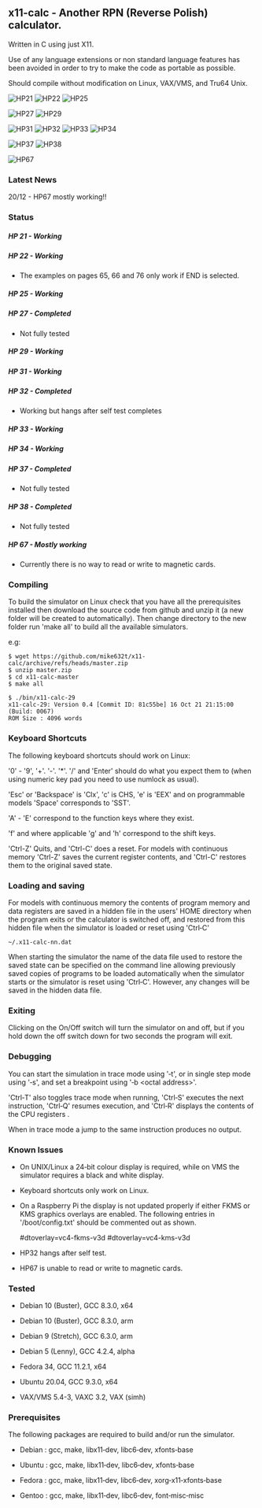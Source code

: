 ## x11-calc - Another RPN (Reverse Polish) calculator.

Written in C using just X11.

Use  of any language extensions or non standard language features has  been
avoided in order to try to make the code as portable as possible.

Should compile without modification on Linux, VAX/VMS, and  Tru64 Unix.

![HP21](./img/x11-calc-21.png) ![HP22](./img/x11-calc-22.png) ![HP25](./img/x11-calc-25.png)

![HP27](./img/x11-calc-27.png) ![HP29](./img/x11-calc-29.png)

![HP31](./img/x11-calc-31.png) ![HP32](./img/x11-calc-32.png) ![HP33](./img/x11-calc-33.png) ![HP34](./img/x11-calc-34.png)

![HP37](./img/x11-calc-37.png) ![HP38](./img/x11-calc-38.png)

![HP67](./img/x11-calc-67.png)


### Latest News

20/12 - HP67  mostly working!!

### Status

##### HP 21 - Working

##### HP 22 - Working
* The examples on pages 65, 66 and 76 only work if END is selected.

##### HP 25 - Working

##### HP 27 - Completed
* Not fully tested

##### HP 29 - Working

##### HP 31 - Working

##### HP 32 - Completed
* Working but hangs after self test completes

##### HP 33 - Working

##### HP 34 - Working

##### HP 37 - Completed
* Not fully tested

##### HP 38 - Completed
* Not fully tested

##### HP 67 - Mostly working
* Currently there is no way to read or write to magnetic cards.

### Compiling

To  build the simulator on Linux check that you have all the  prerequisites
installed  then  download the source code from github and unzip it  (a  new
folder  will  be created to automatically).  Then change directory  to  the
new folder run 'make all' to build all the available simulators.

e.g:

    $ wget https://github.com/mike632t/x11-calc/archive/refs/heads/master.zip
    $ unzip master.zip
    $ cd x11-calc-master
    $ make all

    $ ./bin/x11-calc-29
    x11-calc-29: Version 0.4 [Commit ID: 81c55be] 16 Oct 21 21:15:00 (Build: 0067)
    ROM Size : 4096 words

### Keyboard Shortcuts

The following keyboard shortcuts should work on Linux:

'0' - '9', '+'. '-'. '*'. '/' and 'Enter' should do what you expect them to
(when using numeric key pad you need to use numlock as usual).

'Esc' or 'Backspace' is 'Clx', 'c' is CHS, 'e' is 'EEX' and on programmable
models 'Space' corresponds to 'SST'.

'A' - 'E' correspond to the function keys where they exist.

'f' and where applicable 'g' and 'h' correspond to the shift keys.

'Ctrl-Z'  Quits,  and  'Ctrl-C' does a reset.  For models  with  continuous
memory 'Ctrl-Z' saves the current register contents, and 'Ctrl-C'  restores
them to the original saved state.

### Loading and saving

For  models with continuous memory the contents of program memory and  data
registers are saved in a hidden file in the users' HOME directory when  the
program  exits  or the calculator is switched off, and restored  from  this
hidden file when the simulator is loaded or reset using 'Ctrl&#8209;C'

    ~/.x11-calc-nn.dat

When  starting the simulator the name of the data file used to restore  the
saved state can be specified on the command line allowing previously  saved
copies of programs to be loaded automatically when the simulator starts  or
the  simulator is reset using 'Ctrl&#8209;C'.  However, any changes will be
saved in the hidden data file.

### Exiting

Clicking  on the On/Off switch will turn the simulator on and off,  but  if
you hold down the off switch down for two seconds the program will exit.

### Debugging

You  can  start the simulation in trace mode using '&#8209;t', or in single  step
mode using '&#8209;s', and set a breakpoint using '&#8209;b &lt;octal address&gt;'.

'Ctrl&#8209;T'  also toggles trace mode when running, 'Ctrl&#8209;S' executes the  next
instruction, 'Ctrl&#8209;Q' resumes execution, and 'Ctrl&#8209;R' displays the contents
of the CPU registers .

When in trace mode a jump to the same instruction produces no output.

### Known Issues

* On  UNIX/Linux a 24&#8209;bit colour display is required, while on VMS  the
simulator requires a black and white display.

* Keyboard shortcuts only work on Linux.

* On a Raspberry Pi the display is not updated properly if either FKMS or KMS
graphics overlays are enabled.  The following entries in '/boot/config.txt'
should be commented out as shown.
 

    #dtoverlay=vc4-fkms-v3d
    #dtoverlay=vc4-kms-v3d

* HP32 hangs after self test.

* HP67 is unable to read or write to magnetic cards.

### Tested

- Debian 10 (Buster), GCC 8.3.0, x64

- Debian 10 (Buster), GCC 8.3.0, arm

- Debian 9 (Stretch), GCC 6.3.0, arm

- Debian 5 (Lenny), GCC 4.2.4, alpha

- Fedora 34, GCC 11.2.1, x64

- Ubuntu 20.04, GCC 9.3.0, x64

- VAX/VMS 5.4-3, VAXC 3.2, VAX (simh)

### Prerequisites

The following packages are required to build and/or run the simulator.

- Debian : gcc, make, libx11&#8209;dev, libc6&#8209;dev, xfonts&#8209;base

- Ubuntu : gcc, make, libx11&#8209;dev, libc6&#8209;dev, xfonts&#8209;base

- Fedora : gcc, make, libx11&#8209;dev, libc6&#8209;dev, xorg&#8209;x11&#8209;xfonts&#8209;base

- Gentoo : gcc, make, libx11&#8209;dev, libc6&#8209;dev, font&#8209;misc&#8209;misc
